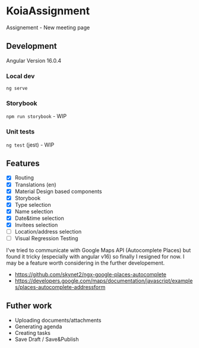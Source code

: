# KoiaAssignment

Assignement - New meeting page

## Development

Angular Version 16.0.4

### Local dev

`ng serve`

### Storybook

`npm run storybook` - WIP

### Unit tests

`ng test` (jest) - WIP

## Features

- [x] Routing
- [x] Translations (en)
- [x] Material Design based components
- [x] Storybook
- [x] Type selection
- [x] Name selection
- [x] Date&time selection
- [x] Invitees selection
- [ ] Location/address selection
- [ ] Visual Regression Testing

I've tried to communicate with Google Maps API (Autocomplete Places) but found it tricky (especially with angular v16) so finally I resigned for now. I may be a feature worth considering in the further developement. 
- https://github.com/skynet2/ngx-google-places-autocomplete
- https://developers.google.com/maps/documentation/javascript/examples/places-autocomplete-addressform

## Futher work

- Uploading documents/attachments
- Generating agenda
- Creating tasks
- Save Draft / Save&Publish
